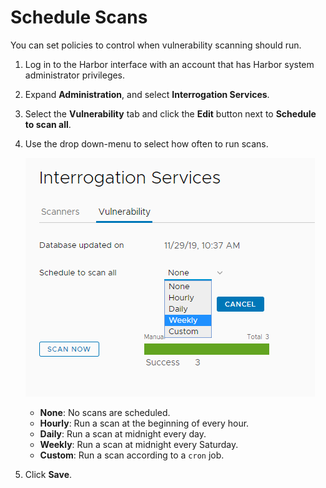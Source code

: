 # Schedule Scans

You can set policies to control when vulnerability scanning should run.

1. Log in to the Harbor interface with an account that has Harbor system administrator privileges.
1. Expand **Administration**, and select **Interrogation Services**. 
1. Select the **Vulnerability** tab and click the **Edit** button next to **Schedule to scan all**.  
1. Use the drop down-menu to select how often to run scans.

   ![browse project](../../img/scan_policy.png)
   
   * **None**: No scans are scheduled.
   * **Hourly**: Run a scan at the beginning of every hour.
   * **Daily**: Run a scan at midnight every day.
   * **Weekly**: Run a scan at midnight every Saturday.
   * **Custom**: Run a scan according to a `cron` job.
1. Click **Save**.